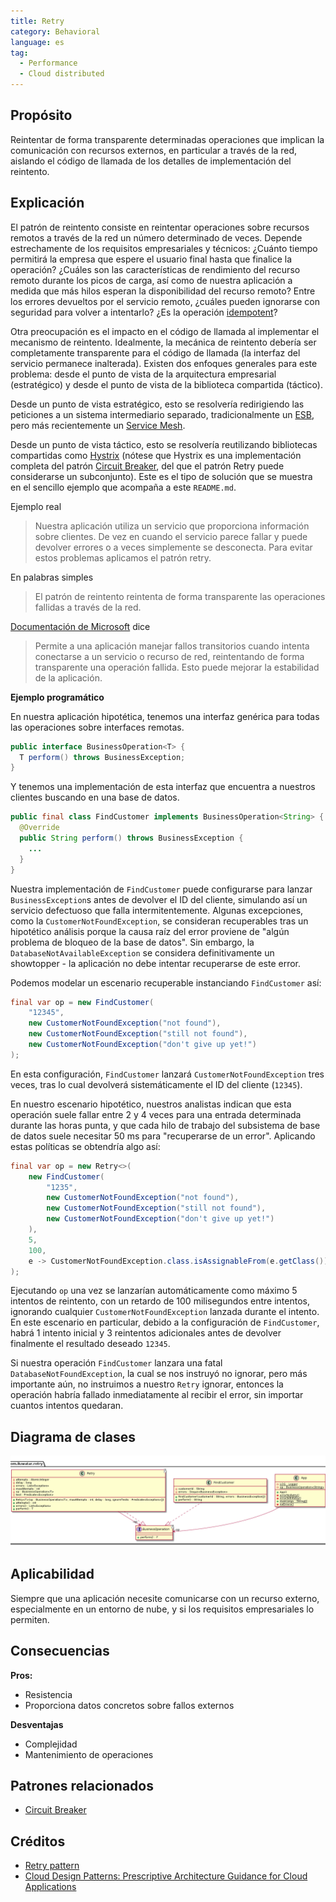 ```yaml
---
title: Retry
category: Behavioral
language: es
tag:
  - Performance
  - Cloud distributed
---
```


## Propósito

Reintentar de forma transparente determinadas operaciones que implican la comunicación con recursos externos, en particular a través de la red, aislando el código de llamada de los detalles de implementación del reintento.

## Explicación

El patrón de reintento consiste en reintentar operaciones sobre recursos remotos a través de la red un número determinado de veces. Depende estrechamente de los requisitos empresariales y técnicos: ¿Cuánto tiempo permitirá la empresa que espere el usuario final hasta que finalice la operación? ¿Cuáles son las características de rendimiento del recurso remoto durante los picos de carga, así como de nuestra aplicación a medida que más hilos esperan la disponibilidad del recurso remoto? Entre los errores devueltos por el servicio remoto, ¿cuáles pueden ignorarse con seguridad para volver a intentarlo? ¿Es la operación [idempotent](https://en.wikipedia.org/wiki/Idempotence)?

Otra preocupación es el impacto en el código de llamada al implementar el mecanismo de reintento. Idealmente, la mecánica de reintento debería ser completamente transparente para el código de llamada (la interfaz del servicio permanece inalterada). Existen dos enfoques generales para este problema: desde el punto de vista de la arquitectura empresarial (estratégico) y desde el punto de vista de la biblioteca compartida (táctico).

Desde un punto de vista estratégico, esto se resolvería redirigiendo las peticiones a un sistema intermediario separado, tradicionalmente un [ESB](https://en.wikipedia.org/wiki/Enterprise_service_bus), pero más recientemente un [Service Mesh](https://medium.com/microservices-in-practice/service-mesh-for-microservices-2953109a3c9a).

Desde un punto de vista táctico, esto se resolvería reutilizando bibliotecas compartidas como [Hystrix](https://github.com/Netflix/Hystrix) (nótese que Hystrix es una implementación completa del patrón [Circuit Breaker](https://java-design-patterns.com/patterns/circuit-breaker/), del que el patrón Retry puede considerarse un subconjunto). Este es el tipo de solución que se muestra en el sencillo ejemplo que acompaña a este `README.md`.

Ejemplo real

> Nuestra aplicación utiliza un servicio que proporciona información sobre clientes. De vez en cuando el servicio parece fallar y puede devolver errores o a veces simplemente se desconecta. Para evitar estos problemas aplicamos el patrón retry.

En palabras simples

> El patrón de reintento reintenta de forma transparente las operaciones fallidas a través de la red.

[Documentación de Microsoft](https://docs.microsoft.com/en-us/azure/architecture/patterns/retry) dice

> Permite a una aplicación manejar fallos transitorios cuando intenta conectarse a un servicio o recurso de red, reintentando de forma transparente una operación fallida. Esto puede mejorar la estabilidad de la aplicación.

**Ejemplo programático**

En nuestra aplicación hipotética, tenemos una interfaz genérica para todas las operaciones sobre interfaces remotas.

```java
public interface BusinessOperation<T> {
  T perform() throws BusinessException;
}
```

Y tenemos una implementación de esta interfaz que encuentra a nuestros clientes buscando en una base de datos.

```java
public final class FindCustomer implements BusinessOperation<String> {
  @Override
  public String perform() throws BusinessException {
    ...
  }
}
```

Nuestra implementación de `FindCustomer` puede configurarse para lanzar `BusinessException`s antes de devolver el ID del cliente, simulando así un servicio defectuoso que falla intermitentemente. Algunas excepciones, como la `CustomerNotFoundException`, se consideran recuperables tras un hipotético análisis porque la causa raíz del error proviene de "algún problema de bloqueo de la base de datos". Sin embargo, la `DatabaseNotAvailableException` se considera definitivamente un showtopper - la aplicación no debe intentar recuperarse de este error.

Podemos modelar un escenario recuperable instanciando `FindCustomer` así:

```java
final var op = new FindCustomer(
    "12345",
    new CustomerNotFoundException("not found"),
    new CustomerNotFoundException("still not found"),
    new CustomerNotFoundException("don't give up yet!")
);
```

En esta configuración, `FindCustomer` lanzará `CustomerNotFoundException` tres veces, tras lo cual devolverá sistemáticamente el ID del cliente (`12345`).

En nuestro escenario hipotético, nuestros analistas indican que esta operación suele fallar entre 2 y 4 veces para una entrada determinada durante las horas punta, y que cada hilo de trabajo del subsistema de base de datos suele necesitar 50 ms para "recuperarse de un error". Aplicando estas políticas se obtendría algo así:

```java
final var op = new Retry<>(
    new FindCustomer(
        "1235",
        new CustomerNotFoundException("not found"),
        new CustomerNotFoundException("still not found"),
        new CustomerNotFoundException("don't give up yet!")
    ),
    5,
    100,
    e -> CustomerNotFoundException.class.isAssignableFrom(e.getClass())
);
```

Ejecutando `op` una vez se lanzarían automáticamente como máximo 5 intentos de reintento, con un retardo de 100 milisegundos entre intentos, ignorando cualquier `CustomerNotFoundException` lanzada durante el intento. En este escenario en particular, debido a la configuración de `FindCustomer`, habrá 1 intento inicial y 3 reintentos adicionales antes de devolver finalmente el resultado deseado `12345`.

Si nuestra operación `FindCustomer` lanzara una fatal `DatabaseNotFoundException`, la cual se nos instruyó no ignorar, pero más importante aún, no instruimos a nuestro `Retry` ignorar, entonces la operación habría fallado inmediatamente al recibir el error, sin importar cuantos intentos quedaran.

## Diagrama de clases

![alt text](./etc/retry.png "Retry")

## Aplicabilidad

Siempre que una aplicación necesite comunicarse con un recurso externo, especialmente en un entorno de nube, y si los requisitos empresariales lo permiten.

## Consecuencias

**Pros:**

* Resistencia
* Proporciona datos concretos sobre fallos externos

**Desventajas**

* Complejidad
* Mantenimiento de operaciones

## Patrones relacionados


* [Circuit Breaker](https://java-design-patterns.com/patterns/circuit-breaker/)

## Créditos

* [Retry pattern](https://docs.microsoft.com/en-us/azure/architecture/patterns/retry)
* [Cloud Design Patterns: Prescriptive Architecture Guidance for Cloud Applications](https://www.amazon.com/gp/product/1621140369/ref=as_li_tl?ie=UTF8&tag=javadesignpat-20&camp=1789&creative=9325&linkCode=as2&creativeASIN=1621140369&linkId=3e3f686af5e60a7a453b48adb286797b)
